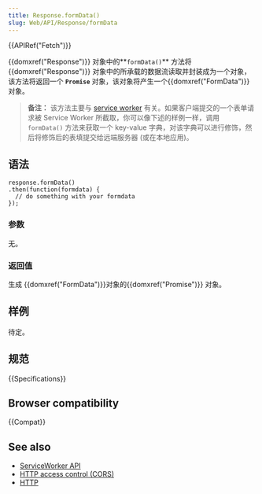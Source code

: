 ```yaml
---
title: Response.formData()
slug: Web/API/Response/formData
---
```


{{APIRef("Fetch")}}

{{domxref("Response")}} 对象中的**`formData()`** 方法将 {{domxref("Response")}} 对象中的所承载的数据流读取并封装成为一个对象，该方法将返回一个 **`Promise`** 对象，该对象将产生一个{{domxref("FormData")}} 对象。

> **备注：** 该方法主要与 [service worker](/zh-CN/docs/Web/API/Service_Worker_API) 有关。如果客户端提交的一个表单请求被 Service Worker 所截取，你可以像下述的样例一样，调用 `formData()` 方法来获取一个 key-value 字典，对该字典可以进行修饰，然后将修饰后的表填提交给远端服务器 (或在本地应用)。

## 语法

```
response.formData()
.then(function(formdata) {
  // do something with your formdata
});
```

### 参数

无。

### 返回值

生成 {{domxref("FormData")}}对象的{{domxref("Promise")}} 对象。

## 样例

待定。

## 规范

{{Specifications}}

## Browser compatibility

{{Compat}}

## See also

- [ServiceWorker API](/zh-CN/docs/Web/API/ServiceWorker_API)
- [HTTP access control (CORS)](/zh-CN/docs/Web/HTTP/Access_control_CORS)
- [HTTP](/zh-CN/docs/Web/HTTP)
